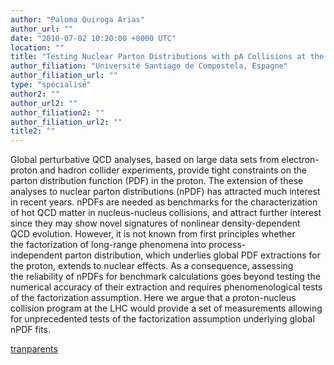 ```yaml
---
author: "Paloma Quiroga Arias"
author_url: ""
date: "2010-07-02 10:20:00 +0000 UTC"
location: ""
title: "Testing Nuclear Parton Distributions with pA Collisions at the LHC"
author_filiation: "Université Santiago de Compostela, Espagne"
author_filiation_url: ""
type: "spécialisé"
author2: ""
author_url2: ""
author_filiation2: ""
author_filiation_url2: ""
title2: ""
---
```

Global perturbative QCD analyses, based on large data sets from electron-proton and hadron collider experiments, provide tight constraints on the parton distribution function (PDF) in the proton. The extension of these analyses to nuclear parton distributions (nPDF) has attracted much interest in recent years. nPDFs are needed as benchmarks for the characterization of hot QCD matter in nucleus-nucleus collisions, and attract further interest since they may show novel signatures of nonlinear density-dependent QCD evolution. However, it is not known from first principles whether the factorization of long-range phenomena into process-independent parton distribution, which underlies global PDF extractions for the proton, extends to nuclear effects. As a consequence, assessing the reliability of nPDFs for benchmark calculations goes beyond testing the numerical accuracy of their extraction and requires phenomenological tests of the factorization assumption. Here we argue that a proton-nucleus collision program at the LHC would provide a set of measurements allowing for unprecedented tests of the factorization assumption underlying global nPDF fits.

[tranparents](images/Communication/seminaires/PalomaQuirogaArias.pdf)
